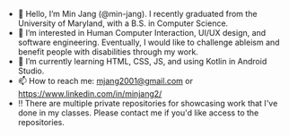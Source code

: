 - 👋 Hello, I’m Min Jang (@min-jang). I recently graduated from the University of Maryland, with a B.S. in Computer Science.
- 👀 I’m interested in Human Computer Interaction, UI/UX design, and software engineering. Eventually, I would like to challenge ableism and benefit people with disabilities through my work.
- 🌱 I’m currently learning HTML, CSS, JS, and using Kotlin in Android Studio.
- 📫 How to reach me: mjang2001@gmail.com or https://www.linkedin.com/in/minjang2/
- ‼  There are multiple private repositories for showcasing work that I've done in my classes. Please contact me if you'd like access to the repositories.
